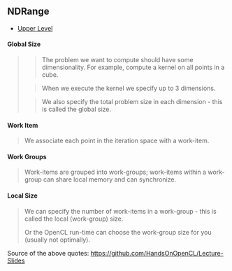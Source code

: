 ## NDRange

- [Upper Level](README.md)

#### Global Size

> > The problem we want to compute should have some dimensionality. For example, compute a kernel on all points in a cube.
>
> > When we execute the kernel we specify up to 3 dimensions.
>
> > We also specify the total problem size in each dimension - this is called the global size.

#### Work Item

> We associate each point in the iteration space with a work-item.

#### Work Groups

> Work-items are grouped into work-groups; work-items within a work-group can share local memory and can synchronize.

#### Local Size

> We can specify the number of work-items in a work-group - this is called the local (work-group) size.
>
> Or the OpenCL run-time can choose the work-group size for you (usually not optimally).

Source of the above quotes: https://github.com/HandsOnOpenCL/Lecture-Slides